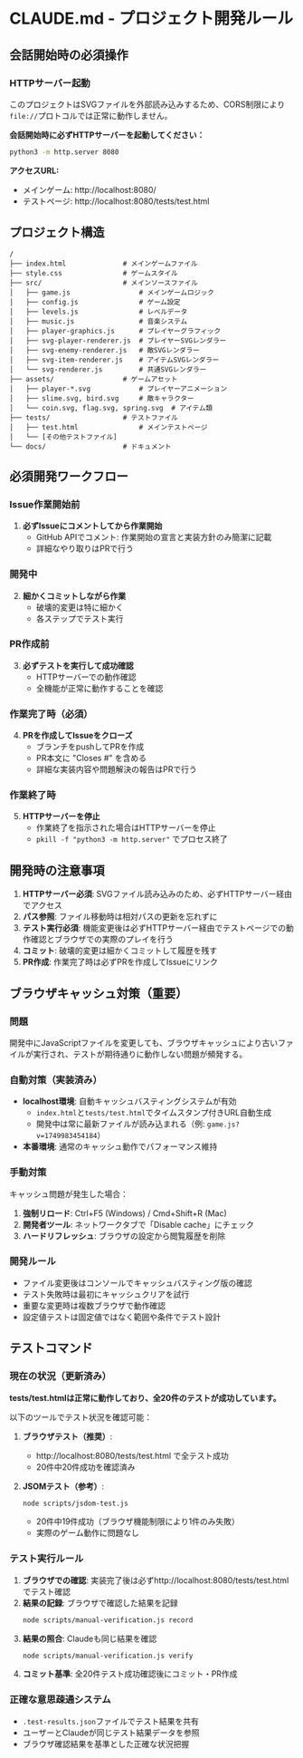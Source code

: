 # CLAUDE.md - プロジェクト開発ルール

## 会話開始時の必須操作

### HTTPサーバー起動
このプロジェクトはSVGファイルを外部読み込みするため、CORS制限により`file://`プロトコルでは正常に動作しません。

**会話開始時に必ずHTTPサーバーを起動してください：**

```bash
python3 -m http.server 8080
```

**アクセスURL:**
- メインゲーム: http://localhost:8080/
- テストページ: http://localhost:8080/tests/test.html

## プロジェクト構造

```
/
├── index.html              # メインゲームファイル
├── style.css               # ゲームスタイル
├── src/                    # メインソースファイル
│   ├── game.js                 # メインゲームロジック
│   ├── config.js               # ゲーム設定
│   ├── levels.js               # レベルデータ
│   ├── music.js                # 音楽システム
│   ├── player-graphics.js      # プレイヤーグラフィック
│   ├── svg-player-renderer.js  # プレイヤーSVGレンダラー
│   ├── svg-enemy-renderer.js   # 敵SVGレンダラー
│   ├── svg-item-renderer.js    # アイテムSVGレンダラー
│   └── svg-renderer.js         # 共通SVGレンダラー
├── assets/                 # ゲームアセット
│   ├── player-*.svg            # プレイヤーアニメーション
│   ├── slime.svg, bird.svg     # 敵キャラクター
│   └── coin.svg, flag.svg, spring.svg  # アイテム類
├── tests/                  # テストファイル
│   ├── test.html               # メインテストページ
│   └── [その他テストファイル]
└── docs/                   # ドキュメント
```

## 必須開発ワークフロー

### Issue作業開始前
1. **必ずIssueにコメントしてから作業開始**
   - GitHub APIでコメント: 作業開始の宣言と実装方針のみ簡潔に記載
   - 詳細なやり取りはPRで行う

### 開発中  
2. **細かくコミットしながら作業**
   - 破壊的変更は特に細かく
   - 各ステップでテスト実行

### PR作成前
3. **必ずテストを実行して成功確認**
   - HTTPサーバーでの動作確認
   - 全機能が正常に動作することを確認

### 作業完了時（必須）
4. **PRを作成してIssueをクローズ**
   - ブランチをpushしてPRを作成
   - PR本文に "Closes #<issue-number>" を含める
   - 詳細な実装内容や問題解決の報告はPRで行う

### 作業終了時
5. **HTTPサーバーを停止**
   - 作業終了を指示された場合はHTTPサーバーを停止
   - `pkill -f "python3 -m http.server"` でプロセス終了

## 開発時の注意事項

1. **HTTPサーバー必須**: SVGファイル読み込みのため、必ずHTTPサーバー経由でアクセス
2. **パス参照**: ファイル移動時は相対パスの更新を忘れずに
3. **テスト実行必須**: 機能変更後は必ずHTTPサーバー経由でテストページでの動作確認とブラウザでの実際のプレイを行う
4. **コミット**: 破壊的変更は細かくコミットして履歴を残す
5. **PR作成**: 作業完了時は必ずPRを作成してIssueにリンク

## ブラウザキャッシュ対策（重要）

### 問題
開発中にJavaScriptファイルを変更しても、ブラウザキャッシュにより古いファイルが実行され、テストが期待通りに動作しない問題が頻発する。

### 自動対策（実装済み）
- **localhost環境**: 自動キャッシュバスティングシステムが有効
  - `index.html`と`tests/test.html`でタイムスタンプ付きURL自動生成
  - 開発中は常に最新ファイルが読み込まれる（例: `game.js?v=1749983454184`）
- **本番環境**: 通常のキャッシュ動作でパフォーマンス維持

### 手動対策
キャッシュ問題が発生した場合：
1. **強制リロード**: Ctrl+F5 (Windows) / Cmd+Shift+R (Mac)
2. **開発者ツール**: ネットワークタブで「Disable cache」にチェック
3. **ハードリフレッシュ**: ブラウザの設定から閲覧履歴を削除

### 開発ルール
- ファイル変更後はコンソールでキャッシュバスティング版の確認
- テスト失敗時は最初にキャッシュクリアを試行
- 重要な変更時は複数ブラウザで動作確認
- 設定値テストは固定値ではなく範囲や条件でテスト設計

## テストコマンド

### 現在の状況（更新済み）
**tests/test.htmlは正常に動作しており、全20件のテストが成功しています。**

以下のツールでテスト状況を確認可能：

1. **ブラウザテスト（推奨）**:
   - http://localhost:8080/tests/test.html で全テスト成功
   - 20件中20件成功を確認済み

2. **JSOMテスト（参考）**:
   ```bash
   node scripts/jsdom-test.js
   ```
   - 20件中19件成功（ブラウザ機能制限により1件のみ失敗）
   - 実際のゲーム動作に問題なし

### テスト実行ルール
1. **ブラウザでの確認**: 実装完了後は必ずhttp://localhost:8080/tests/test.html でテスト確認
2. **結果の記録**: ブラウザで確認した結果を記録
   ```bash
   node scripts/manual-verification.js record
   ```
3. **結果の照合**: Claudeも同じ結果を確認
   ```bash
   node scripts/manual-verification.js verify
   ```
4. **コミット基準**: 全20件テスト成功確認後にコミット・PR作成

### 正確な意思疎通システム
- `.test-results.json`ファイルでテスト結果を共有
- ユーザーとClaudeが同じテスト結果データを参照
- ブラウザ確認結果を基準とした正確な状況把握